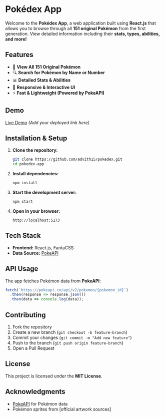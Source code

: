 # Pokédex App

Welcome to the **Pokédex App**, a web application built using **React.js** that allows you to browse through all **151 original Pokémon** from the first generation. View detailed information including their **stats, types, abilities, and more!**

## Features

- 📜 **View All 151 Original Pokémon**
- 🔍 **Search for Pokémon by Name or Number**
- 📊 **Detailed Stats & Abilities**
- 🎨 **Responsive & Interactive UI**
- ⚡ **Fast & Lightweight (Powered by PokeAPI)**

## Demo

[Live Demo](#) *(Add your deployed link here)*

## Installation & Setup

1. **Clone the repository:**
   ```sh
   git clone https://github.com/advith15/pokedex.git
   cd pokedex-app
   ```

2. **Install dependencies:**
   ```sh
   npm install
   ```

3. **Start the development server:**
   ```sh
   npm start
   ```

4. **Open in your browser:**
   ```
   http://localhost:5173
   ```

## Tech Stack

- **Frontend:** React.js, FantaCSS 
- **Data Source:** [PokeAPI](https://pokeapi.co/)

## API Usage

The app fetches Pokémon data from **PokeAPI**:
```js
fetch(`https://pokeapi.co/api/v2/pokemon/{pokemon_id}`)
  .then(response => response.json())
  .then(data => console.log(data));
```

## Contributing

1. Fork the repository
2. Create a new branch (`git checkout -b feature-branch`)
3. Commit your changes (`git commit -m "Add new feature"`)
4. Push to the branch (`git push origin feature-branch`)
5. Open a Pull Request

## License

This project is licensed under the **MIT License**.

## Acknowledgments

- [PokeAPI](https://pokeapi.co/) for Pokémon data
- Pokémon sprites from [official artwork sources]

